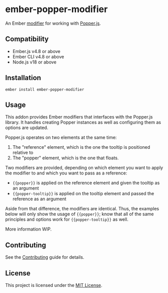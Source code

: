# ember-popper-modifier

An Ember [modifier](https://guides.emberjs.com/release/components/template-lifecycle-dom-and-modifiers/) for working with [Popper.js](https://popper.js.org/).

## Compatibility

- Ember.js v4.8 or above
- Ember CLI v4.8 or above
- Node.js v18 or above

## Installation

```
ember install ember-popper-modifier
```

## Usage

This addon provides Ember modifiers that interfaces with the Popper.js library. It handles creating Popper instances as well as configuring them as options are updated.

Popper.js operates on two elements at the same time:

1. The "reference" element, which is the one the tooltip is positioned relative to
2. The "popper" element, which is the one that floats.

Two modifiers are provided, depending on which element you want to apply the modifier to and which you want to pass as a reference:

- `{{popper}}` is applied on the reference element and given the tooltip as an argument
- `{{popper-tooltip}}` is applied on the tooltip element and passed the reference as an argument

Aside from that difference, the modifiers are identical. Thus, the examples below will only show the usage of `{{popper}}`; know that all of the same principles and options work for `{{popper-tooltip}}` as well.

More information WIP.

## Contributing

See the [Contributing](CONTRIBUTING.md) guide for details.

## License

This project is licensed under the [MIT License](LICENSE.md).
